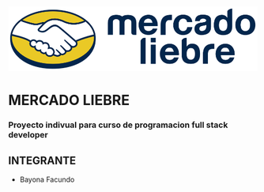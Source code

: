 ![](/public/assets/images/logo-mercado-liebre.svg)

# MERCADO LIEBRE
### Proyecto indivual para curso de programacion full stack developer

## INTEGRANTE
 
 - Bayona Facundo 